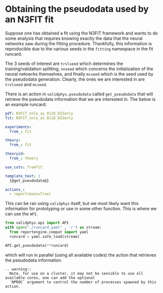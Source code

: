 # Obtaining the pseudodata used by an N3FIT fit

Suppose one has obtained a fit using the N3FIT framework and wants to do some analysis that requires
knowing exactly the data that the neural networks saw during the fitting procedure. Thankfully, this
information is reproducible due to the various seeds in the `fitting` namespace in the fit runcard.

The 3 seeds of interest are `trvlseed` which determines the training/validation splitting, `nnseed`
which concerns the initialization of the neural netowrks themselves, and finally `mcseed` which is the
seed used by the pseudodata generation. Clearly, the ones we are interested in are `trvlseed` and `mcseed`.

There is an action in `validphys.pseudodata` called `get_pseudodata` that will retrieve the pseudodata
information that we are interested in. The below is an example runcard:

```yaml
pdf: N3FIT_nnlo_as_0118_DISonly
fit: N3FIT_nnlo_as_0118_DISonly

experiments:
  from_: fit

theory:
  from_: fit

theoryid:
  from_: theory

use_cuts: fromfit

template_text: |
  {@get_pseudodata@}

actions_:
  - report(main=True)
```

This can be ran using `validphys` itself, but we most likely want this information for prototyping or use in
some other function. This is where we can use the `API`.

```python
from validphys.api import API
with open("./runcard.yaml" , 'r') as stream:
  from reportengine.compat import yaml
  runcard = yaml.safe_load(stream)

API.get_pseudodata(**runcard)

```
which will run in parallel (using all available codes) the action that retrieves the pseudodata information.
```eval_rst
.. warning::
  Note, for use on a cluster, it may not be sensible to use all available cores, one can add the optional
  `NPROC` argument to control the number of processes spawned by this action.
```

